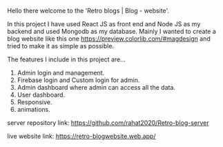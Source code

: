 Hello there welcome to the 'Retro blogs | Blog - website'.

In this project I have used React JS as front end and Node JS as my backend and used Mongodb as my database.
Mainly I wanted to create a blog website like this one https://preview.colorlib.com/#magdesign and tried to make it as simple as possible.

The features I include in this project are...

1) Admin login and management.
2) Firebase login and Custom login for admin.
3) Admin dashboard where admin can access all the data.
4) User dashboard.
5) Responsive.
6) animations.




server repository link: https://github.com/rahat2020/Retro-blog-server

live website link: https://retro-blogwebsite.web.app/
